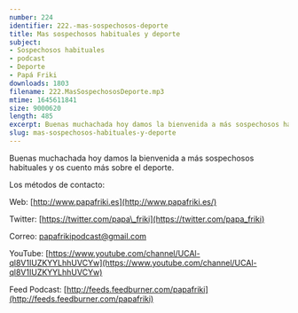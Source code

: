 ```yaml
---
number: 224
identifier: 222.-mas-sospechosos-deporte
title: Mas sospechosos habituales y deporte
subject:
- Sospechosos habituales
- podcast
- Deporte
- Papá Friki
downloads: 1803
filename: 222.MasSospechososDeporte.mp3
mtime: 1645611841
size: 9000620
length: 485
excerpt: Buenas muchachada hoy damos la bienvenida a más sospechosos habituales y os cuento mas sobre el deporte.
slug: mas-sospechosos-habituales-y-deporte
---
```

Buenas muchachada hoy damos la bienvenida a más sospechosos habituales y os cuento más sobre el deporte.

Los métodos de contacto:

Web: [http://www.papafriki.es](http://www.papafriki.es/)

Twitter: [https://twitter.com/papa\_friki](https://twitter.com/papa_friki)

Correo: [papafrikipodcast@gmail.com](https://archive.org/details/papafrikipodast@gmail.com)

YouTube: [https://www.youtube.com/channel/UCAl-ql8V1IUZKYYLhhUVCYw](https://www.youtube.com/channel/UCAl-ql8V1IUZKYYLhhUVCYw)

Feed Podcast: [http://feeds.feedburner.com/papafriki](http://feeds.feedburner.com/papafriki)